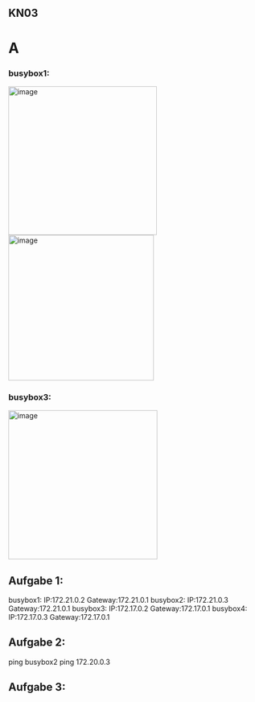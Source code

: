 ## KN03

# A

### busybox1: 

<img width="295" alt="image" src="https://github.com/Noah8820/m347_2024/assets/113603845/95690640-ec6c-4498-9fdc-16668da6a227">
<img width="289" alt="image" src="https://github.com/Noah8820/m347_2024/assets/113603845/a22112f6-800e-4be0-a843-e10fb4cff8b9">

### busybox3:

<img width="296" alt="image" src="https://github.com/Noah8820/m347_2024/assets/113603845/5254c329-1337-4019-9a80-eef52e15c573">

## Aufgabe 1:

busybox1: IP:172.21.0.2 Gateway:172.21.0.1
busybox2: IP:172.21.0.3 Gateway:172.21.0.1
busybox3: IP:172.17.0.2 Gateway:172.17.0.1
busybox4: IP:172.17.0.3 Gateway:172.17.0.1

## Aufgabe 2:
ping busybox2
ping 172.20.0.3

## Aufgabe 3:



